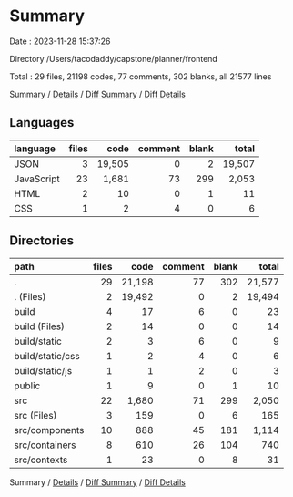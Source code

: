 # Summary

Date : 2023-11-28 15:37:26

Directory /Users/tacodaddy/capstone/planner/frontend

Total : 29 files,  21198 codes, 77 comments, 302 blanks, all 21577 lines

Summary / [Details](details.md) / [Diff Summary](diff.md) / [Diff Details](diff-details.md)

## Languages
| language | files | code | comment | blank | total |
| :--- | ---: | ---: | ---: | ---: | ---: |
| JSON | 3 | 19,505 | 0 | 2 | 19,507 |
| JavaScript | 23 | 1,681 | 73 | 299 | 2,053 |
| HTML | 2 | 10 | 0 | 1 | 11 |
| CSS | 1 | 2 | 4 | 0 | 6 |

## Directories
| path | files | code | comment | blank | total |
| :--- | ---: | ---: | ---: | ---: | ---: |
| . | 29 | 21,198 | 77 | 302 | 21,577 |
| . (Files) | 2 | 19,492 | 0 | 2 | 19,494 |
| build | 4 | 17 | 6 | 0 | 23 |
| build (Files) | 2 | 14 | 0 | 0 | 14 |
| build/static | 2 | 3 | 6 | 0 | 9 |
| build/static/css | 1 | 2 | 4 | 0 | 6 |
| build/static/js | 1 | 1 | 2 | 0 | 3 |
| public | 1 | 9 | 0 | 1 | 10 |
| src | 22 | 1,680 | 71 | 299 | 2,050 |
| src (Files) | 3 | 159 | 0 | 6 | 165 |
| src/components | 10 | 888 | 45 | 181 | 1,114 |
| src/containers | 8 | 610 | 26 | 104 | 740 |
| src/contexts | 1 | 23 | 0 | 8 | 31 |

Summary / [Details](details.md) / [Diff Summary](diff.md) / [Diff Details](diff-details.md)